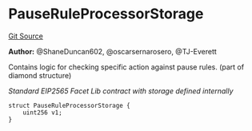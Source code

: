 # PauseRuleProcessorStorage
[Git Source](https://github.com/thrackle-io/rules-protocol/blob/2738cf9716e0fddfad4df13fdb6486b5987af931/src/economic/ruleProcessor/application/ApplicationPauseProcessorLib.sol)

**Author:**
@ShaneDuncan602, @oscarsernarosero, @TJ-Everett

Contains logic for checking specific action against pause rules. (part of diamond structure)

*Standard EIP2565 Facet Lib contract with storage defined internally*


```solidity
struct PauseRuleProcessorStorage {
    uint256 v1;
}
```

